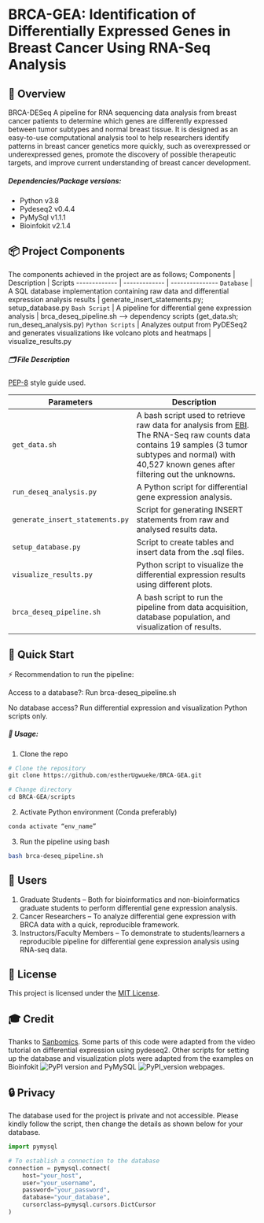 # BRCA-GEA: Identification of Differentially Expressed Genes in Breast Cancer Using RNA-Seq Analysis

## 🧬 Overview
BRCA-DESeq
A pipeline for RNA sequencing data analysis from breast cancer patients to determine which genes are differently expressed between tumor subtypes and normal breast tissue. It is designed as an easy-to-use computational analysis tool to help researchers identify patterns in breast cancer genetics more quickly, such as overexpressed or underexpressed genes, promote the discovery of possible therapeutic targets, and improve current understanding of breast cancer development.

##### Dependencies/Package versions: 
- Python v3.8
- Pydeseq2 v0.4.4
- PyMySql v1.1.1
- Bioinfokit v2.1.4

## 📦 Project Components
The components achieved in the project are as follows;
Components | Description | Scripts
------------- | ------------- | ---------------
`Database` | A SQL database implementation containing raw data and differential expression analysis results | generate_insert_statements.py; setup_database.py 
`Bash Script` | A pipeline for differential gene expression analysis | brca_deseq_pipeline.sh --> dependency scripts (get_data.sh; run_deseq_analysis.py) 
`Python Scripts` | Analyzes output from PyDESeq2 and generates visualizations like volcano plots and heatmaps | visualize_results.py

##### 🗂️ File Description
[PEP-8](https://peps.python.org/pep-0008/) style guide used.

Parameters | Description
------------ | -------------
`get_data.sh` | A bash script used to retrieve raw data for analysis from [EBI](https://www.ebi.ac.uk/gxa/experiments/E-GEOD-52194/Downloads). The RNA-Seq raw counts data contains 19 samples (3 tumor subtypes and normal) with 40,527 known genes after filtering out the unknowns.
`run_deseq_analysis.py` | A Python script for differential gene expression analysis. 
`generate_insert_statements.py` | Script for generating INSERT statements from raw and analysed results data. 	
`setup_database.py` | Script to create tables and insert data from the .sql files.
`visualize_results.py` | Python script to visualize the differential expression results using different plots.
`brca_deseq_pipeline.sh` | A bash script to run the pipeline from data acquisition, database population, and visualization of results. 	
    

## 🏁 Quick Start
⚡ Recommendation to run the pipeline:

Access to a database?: Run brca-deseq_pipeline.sh 

No database access? Run differential expression and visualization Python scripts only.

##### 📝 Usage:

1. Clone the repo
```python
# Clone the repository
git clone https://github.com/estherUgwueke/BRCA-GEA.git

# Change directory
cd BRCA-GEA/scripts
```   
2. Activate Python environment (Conda preferably)
```python
conda activate “env_name”
```

3. Run the pipeline using bash
```bash
bash brca-deseq_pipeline.sh 
```

## 👥 Users 
1. Graduate Students – Both for bioinformatics and non-bioinformatics graduate students to perform differential gene expression analysis.
2. Cancer Researchers – To analyze differential gene expression with BRCA data with a quick, reproducible framework.
3. Instructors/Faculty Members – To demonstrate to students/learners a reproducible pipeline for differential gene expression analysis using RNA-seq data. 


## 📄 License
This project is licensed under the [MIT License](https://raw.githubusercontent.com/estherUgwueke/BRCA-GEA/refs/heads/main/LICENSE?token=GHSAT0AAAAAAC6XSAVYLMOSPMXAO3PGPERI2ANS5SA).


## 🎓 Credit
Thanks to [Sanbomics](https://www.youtube.com/watch?v=wIvxFEMQVwg). Some parts of this code were adapted from the video tutorial on differential expression using pydeseq2. 
Other scripts for setting up the database and visualization plots were adapted from the examples on Bioinfokit ![PyPI version](https://badge.fury.io/py/bioinfokit.svg) and 
PyMySQL ![PyPI_version](https://badge.fury.io/py/PyMySQL.svg) webpages.


## 🔒 Privacy
The database used for the project is private and not accessible. Please kindly follow the script, then change the details as shown below for your database. 
```python
import pymysql

# To establish a connection to the database
connection = pymysql.connect(
    host="your_host",
    user="your_username",
    password="your_password",
    database="your_database",
    cursorclass=pymysql.cursors.DictCursor
)
```
